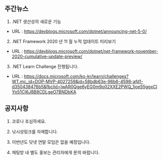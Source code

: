 ## 주간뉴스
1) .NET 생산성의 새로운 기능
 - URL : https://devblogs.microsoft.com/dotnet/announcing-net-5-0/
 
2) .NET Framework 2020 년 11 월 누적 업데이트 미리보기
 - URL : https://devblogs.microsoft.com/dotnet/net-framework-november-2020-cumulative-update-preview/
 
3) .NET Learn Challenge 진행됩니다.
 - URL : https://docs.microsoft.com/ko-kr/learn/challenges?WT.mc_id=DOP-MVP-4027259&id=58bdb63e-96b6-4598-afd1-d350438476b5&fbclid=IwAR0Qge6yEG0m9o02XXE2PWQ_1joe55ggxClYn51CI6J8B8CDLgeO7BNDbKA


## 공지사항

1) 코로나 조심하세요.

2) 낚시성링크를 자제합니다.

3) 이번년도 닷넷 연말 모임은 없을 예정입니다. 

4) 채팅방 내 별도 홍보는 관리자에게 문의 바랍니다.

